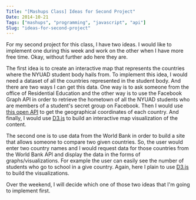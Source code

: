 ```yaml
---
Title: "[Mashups Class] Ideas for Second Project"
Date: 2014-10-21
Tags: ["mashups", "programming", "javascript", "api"]
Slug: "ideas-for-second-project"
---
```


For my second project for this class, I have two ideas. I would like to implement one during this week
and work on the other when I have more free time. Okay, without further ado here they are.

The first idea is to create an interactive map that represents the countries where the NYUAD student body
hails from. To implement this idea, I would need a dataset of all the countries represented in the student body.
And there are two ways I can get this data. One way is to ask someone from the office of Residential Education and the other way is to use the Facebook Graph API in order to retrieve the hometown of all the NYUAD students who are members of a student's secret group on Facebook. Then I would use [this open API](https://opendata.socrata.com/dataset/Country-List-ISO-3166-Codes-Latitude-Longitude/mnkm-8ram) to get the geographical coordinates of each country. And finally, I would use [D3.js](http://d3js.org/) to build an interactive map visualization of the content.

The second one is to use data from the World Bank in order to build a site that allows someone to compare two given countries. So, the user would enter two country names and I would request data for those countries from the World Bank API and display the data in the forms of graphs/visualizations. For example the user can easily see the number of students who go to school in a give country. Again, here I plain to use [D3.js](http://d3js.org/) to build the visualizations.

Over the weekend, I will decide which one of those two ideas that I'm going to implement first.

